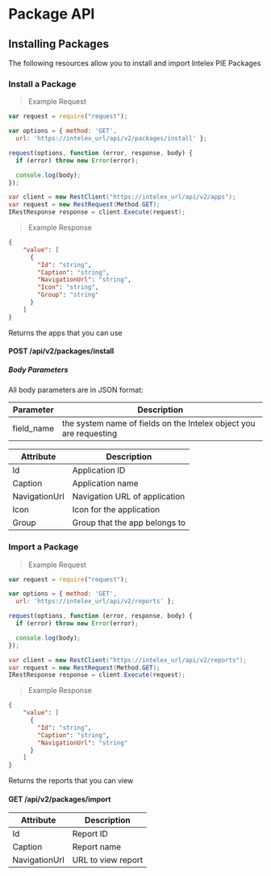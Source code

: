 # Package API

## Installing Packages

The following resources allow you to install and import Intelex PIE Packages

### Install a Package

> Example Request

```javascript
var request = require("request");

var options = { method: 'GET',
  url: 'https://intelex_url/api/v2/packages/install' };

request(options, function (error, response, body) {
  if (error) throw new Error(error);

  console.log(body);
});
```

```csharp
var client = new RestClient("https://intelex_url/api/v2/apps");
var request = new RestRequest(Method.GET);
IRestResponse response = client.Execute(request);
```

> Example Response

```json
{
	"value": [
	  {
		"Id": "string",
		"Caption": "string",
		"NavigationUrl": "string",
		"Icon": "string",
		"Group": "string"
	  }
	]
}
```

Returns the apps that you can use

#### POST /api/v2/packages/install

##### Body Parameters
All body parameters are in JSON format:

Parameter | Description
--------- | -----------
field_name | the system name of fields on the Intelex object you are requesting




Attribute | Description
--------- | -----------
Id | Application ID
Caption | Application name 
NavigationUrl | Navigation URL of application
Icon | Icon for the application
Group | Group that the app belongs to

### Import a Package

> Example Request

```javascript
var request = require("request");

var options = { method: 'GET',
  url: 'https://intelex_url/api/v2/reports' };

request(options, function (error, response, body) {
  if (error) throw new Error(error);

  console.log(body);
});
```

```csharp
var client = new RestClient("https://intelex_url/api/v2/reports");
var request = new RestRequest(Method.GET);
IRestResponse response = client.Execute(request);
```

> Example Response

```json
{
	"value": [
	  {
		"Id": "string",
		"Caption": "string",
		"NavigationUrl": "string"
	  }
	]
}
```

Returns the reports that you can view

#### GET /api/v2/packages/import

Attribute | Description
--------- | -----------
Id | Report ID
Caption | Report name
NavigationUrl | URL to view report

